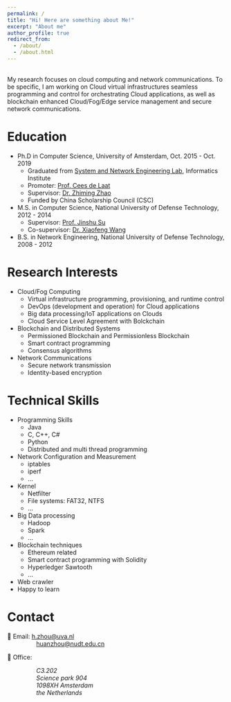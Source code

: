 ```yaml
---
permalink: /
title: "Hi! Here are something about Me!"
excerpt: "About me"
author_profile: true
redirect_from: 
  - /about/
  - /about.html
---
```


<br>
My research focuses on cloud computing and network communications. To be specific, I am working on Cloud virtual infrastructures seamless programming and control for orchestrating Cloud applications, as well as blockchain enhanced Cloud/Fog/Edge service management and secure network communications.  
<br>

Education
======
* Ph.D in Computer Science, University of Amsterdam, Oct. 2015 - Oct. 2019
	* Graduated from [System and Network Engineering Lab](https://ivi.fnwi.uva.nl/sne/), Informatics Institute
	* Promoter: [Prof. Cees de Laat](http://delaat.net/)
	* Supervisor: [Dr. Zhiming Zhao](https://staff.fnwi.uva.nl/z.zhao/)
	* Funded by China Scholarship Council (CSC)
* M.S. in Computer Science, National University of Defense Technology, 2012 - 2014
	* Supervisor: [Prof. Jinshu Su](https://www.researchgate.net/profile/Jinshu_Su)
	* Co-supervisor: [Dr. Xiaofeng Wang](https://sites.google.com/site/xfwangnudt/)
* B.S. in Network Engineering, National University of Defense Technology, 2008 - 2012


Research Interests
======
* Cloud/Fog Computing
	* Virtual infrastructure programming, provisioning, and runtime control
	* DevOps (development and operation) for Cloud applications
	* Big data processing/IoT applications on Clouds
	* Cloud Service Level Agreement with Bolckchain
* Blockchain and Distributed Systems
	* Permissioned Blockchain and Permissionless Blockchain
	* Smart contract programming
	* Consensus algorithms
* Network Communications
	* Secure network transmission
	* Identity-based encryption

Technical Skills
======
* Programming Skills
	* Java
	* C, C++, C#
	* Python
	* Distributed and multi thread programming
* Network Configuration and Measurement
	* iptables
	* iperf 
	* ...
* Kernel 
	* Netfilter
	* File systems: FAT32, NTFS
	* ...
* Big Data processing
	* Hadoop
	* Spark
	* ...
* Blockchain techniques 
	* Ethereum related
	* Smart contract programming with Solidity
	* Hyperledger Sawtooth
	* ...
* Web crawler
* Happy to learn

Contact
======
:email: Email: h.zhou@uva.nl <br>
&nbsp;&nbsp;&nbsp;&nbsp;&nbsp;&nbsp;&nbsp;&nbsp;&nbsp;&nbsp;&nbsp;&nbsp;&nbsp;&nbsp;&nbsp;&nbsp; huanzhou@nudt.edu.cn

:office: Office:
<address>
&nbsp;&nbsp;&nbsp;&nbsp;&nbsp;&nbsp;&nbsp;&nbsp;&nbsp;&nbsp;&nbsp;&nbsp;&nbsp;&nbsp;&nbsp;&nbsp; C3.202 <br>
&nbsp;&nbsp;&nbsp;&nbsp;&nbsp;&nbsp;&nbsp;&nbsp;&nbsp;&nbsp;&nbsp;&nbsp;&nbsp;&nbsp;&nbsp;&nbsp; Science park 904<br>
&nbsp;&nbsp;&nbsp;&nbsp;&nbsp;&nbsp;&nbsp;&nbsp;&nbsp;&nbsp;&nbsp;&nbsp;&nbsp;&nbsp;&nbsp;&nbsp; 1098XH Amsterdam <br>
&nbsp;&nbsp;&nbsp;&nbsp;&nbsp;&nbsp;&nbsp;&nbsp;&nbsp;&nbsp;&nbsp;&nbsp;&nbsp;&nbsp;&nbsp;&nbsp; the Netherlands
</address>



